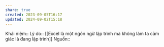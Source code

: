 ```yaml
---
share: true
created: 2023-09-05T16:17
updated: 2024-09-02T15:18
---
```

Khái niệm:: 
Lý do:: [[Excel là một ngôn ngữ lập trình mà không làm ta cảm giác là đang lập trình]]
Nguồn:: 